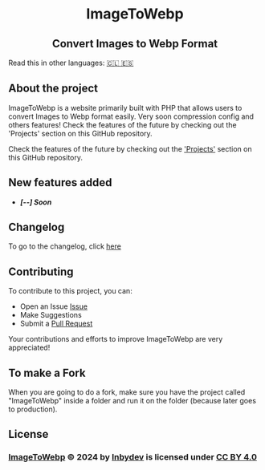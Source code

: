 <div align="center">
  
# ImageToWebp
  
</div>

<div align="center">
  
## Convert Images to Webp Format
  
</div>

Read this in other languages: [🇨🇱 🇪🇸](./docs/readme/README-es.md)

## About the project

ImageToWebp is a website primarily built with PHP that allows users to convert Images to Webp format easily. Very soon compression config and others features! Check the features of the future by checking out the 'Projects' section on this GitHub repository.

Check the features of the future by checking out the ['Projects'](https://github.com/Inbydev/ImageToWebp/projects?query=is%3Aopen) section on this GitHub repository.

## New features added
- ***[--] Soon***

## Changelog

To go to the changelog, click [here](./changelog.md)


## Contributing

To contribute to this project, you can:
- Open an Issue [Issue](https://github.com/Inbydev/ImageToWebp/issues/)
- Make Suggestions
- Submit a [Pull Request](https://github.com/Inbydev/ImageToWebp/pulls)

Your contributions and efforts to improve ImageToWebp are very appreciated!

## To make a Fork

When you are going to do a fork, make sure you have the project called "ImageToWebp" inside a folder and run it on the folder (because later goes to production).

## License

<h3>
<a href="https://github.com/Inbydev/ImageToWebp">ImageToWebp</a> © 2024
by
<a href="https://github.com/Inbydev">Inbydev</a>
is licensed under
<a href="http://creativecommons.org/licenses/by/4.0/?ref=chooser-v1" target="_blank" style="display:inline-block;">CC BY 4.0
</a>
</h3>